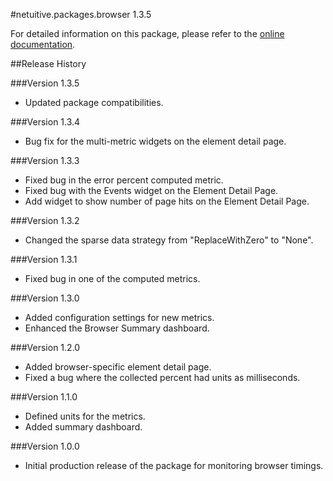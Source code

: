 #netuitive.packages.browser 1.3.5

For detailed information on this package, please refer to the [online documentation](https://help.netuitive.com/Content/Integrations/browser.htm).

##Release History

###Version 1.3.5

* Updated package compatibilities.

###Version 1.3.4

* Bug fix for the multi-metric widgets on the element detail page.

###Version 1.3.3

* Fixed bug in the error percent computed metric.
* Fixed bug with the Events widget on the Element Detail Page.
* Add widget to show number of page hits on the Element Detail Page.

###Version 1.3.2

* Changed the sparse data strategy from "ReplaceWithZero" to "None".

###Version 1.3.1

* Fixed bug in one of the computed metrics.

###Version 1.3.0

* Added configuration settings for new metrics.
* Enhanced the Browser Summary dashboard.

###Version 1.2.0

* Added browser-specific element detail page.
* Fixed a bug where the collected percent had units as milliseconds.

###Version 1.1.0

* Defined units for the metrics.
* Added summary dashboard.

###Version 1.0.0

* Initial production release of the package for monitoring browser timings.

